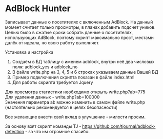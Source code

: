 # AdBlock Hunter
Записывает данные о посетителях с включенным AdBlock. На данный момент считает только просмотры, в планах добавить подсчет уников. Целью было в сжатые сроки собрать данные о посетителях, использующих AdBlock, поэтому скрипт максимально прост, местами далёк от идеала, но свою работу выполняет.

Установка и настройка<BR>
1) Создаём в БД таблицу с именем adblock, внутри неё два числовых поля: adblock_yes и adblock_no<BR>
2) В файле write.php на 3, 4, 5 и 6 строках указываем данные Вашей БД<BR>
3) Пример подключения скрипта показан в файле index.html<BR>
4) Для работы скрипта требуется Jquery<BR>

Для просмотра статистики необходимо открыть write.php?ab=775<BR>
Для удаления данных - write.php?ab=100000<BR>
Значения параметра ab можно изменить в самом файле write.php (настоятельно рекомендуется в целях безопасности)<BR>

Все желающие внести свой вклад в улучшение - милости просим.<BR>

За основу взят скрипт команды TJ - https://github.com/tjournal/adblock-detection - за что им огромное спасибо.
